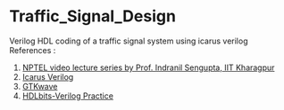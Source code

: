 # Traffic_Signal_Design
Verilog HDL coding of a traffic signal system using icarus verilog\
References :
1. [NPTEL video lecture series by Prof. Indranil Sengupta, IIT Kharagpur](https://nptel.ac.in/courses/106105165)
2. [Icarus Verilog](http://iverilog.icarus.com/home)
3. [GTKwave](http://gtkwave.sourceforge.net/)
4. [HDLbits-Verilog Practice](https://hdlbits.01xz.net/wiki/Main_Page)
